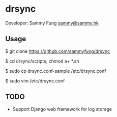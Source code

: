 drsync
======

Developer: Sammy Fung <sammy@sammy.hk>

Usage
-----

$ git clone https://github.com/sammyfung/drsync    

$ cd drsync/scripts; chmod a+ *.sh   

$ sudo cp drsync.conf-sample /etc/drsync.conf   

$ sudo vim /etc/drsync.conf    


TODO
----

* Support Django web framework for log storage
